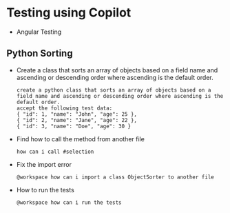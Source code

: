 #  Testing using Copilot​



-  Angular Testing







## Python Sorting

- Create a class that sorts an array of objects based on a field name and ascending or descending order where ascending is the default order.

    ```
    create a python class that sorts an array of objects based on a field name and ascending or descending order where ascending is the default order.
    accept the following test data:
    { "id": 1, "name": "John", "age": 25 },
    { "id": 2, "name": "Jane", "age": 22 },
    { "id": 3, "name": "Doe", "age": 30 }
    ```

- Find how to call the method from another file

    ```prompt
    how can i call #selection
    ```

- Fix the import error

    ```
    @workspace how can i import a class ObjectSorter to another file
    ```

- How to run the tests

    ```
    @workspace how can i run the tests
    ```    